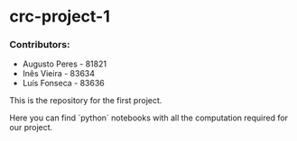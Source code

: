 # crc-project-1

### Contributors:

* Augusto Peres - 81821
* Inês Vieira - 83634
* Luís Fonseca - 83636

This is the repository for the first project.

Here you can find ´python´ notebooks with all the computation required for our project.